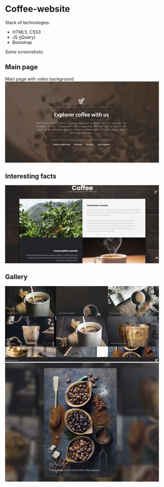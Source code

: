 # Coffee-website

Stack of technologies:
- HTML5, CSS3
- JS (jQuery)
- Bootstrap

*Some screenshots:*
## Main page
Main page with video background
![alt text](https://github.com/Annibezh/Coffee-website/blob/master/images/main.png)

## Interesting facts
![alt text](https://github.com/Annibezh/Coffee-website/blob/master/images/faacts.png)

## Gallery
![alt text](https://github.com/Annibezh/Coffee-website/blob/master/images/gallery.png)
![alt text](https://github.com/Annibezh/Coffee-website/blob/master/images/gallery-open.png)
